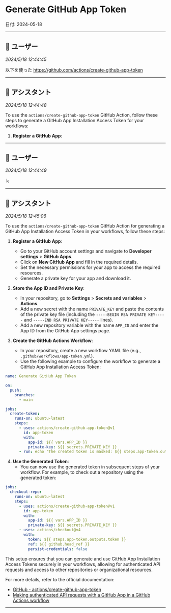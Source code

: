 # Generate GitHub App Token

日付: 2024-05-18

---

## 👤 ユーザー
*2024/5/18 12:44:45*

以下を使った
https://github.com/actions/create-github-app-token

---

## 🤖 アシスタント
*2024/5/18 12:44:48*

To use the `actions/create-github-app-token` GitHub Action, follow these steps to generate a GitHub App Installation Access Token for your workflows:

1. **Register a GitHub App**:

---

## 👤 ユーザー
*2024/5/18 12:44:49*

ｋ

---

## 🤖 アシスタント
*2024/5/18 12:45:06*

To use the `actions/create-github-app-token` GitHub Action for generating a GitHub App Installation Access Token in your workflows, follow these steps:

1. **Register a GitHub App**: 
   - Go to your GitHub account settings and navigate to **Developer settings** > **GitHub Apps**.
   - Click on **New GitHub App** and fill in the required details.
   - Set the necessary permissions for your app to access the required resources.
   - Generate a private key for your app and download it.

2. **Store the App ID and Private Key**:
   - In your repository, go to **Settings** > **Secrets and variables** > **Actions**.
   - Add a new secret with the name `PRIVATE_KEY` and paste the contents of the private key file (including the `-----BEGIN RSA PRIVATE KEY-----` and `-----END RSA PRIVATE KEY-----` lines).
   - Add a new repository variable with the name `APP_ID` and enter the App ID from the GitHub App settings page.

3. **Create the GitHub Actions Workflow**:
   - In your repository, create a new workflow YAML file (e.g., `.github/workflows/app-token.yml`).
   - Use the following example to configure the workflow to generate a GitHub App Installation Access Token:

```yaml
name: Generate GitHub App Token

on:
  push:
    branches:
      - main

jobs:
  create-token:
    runs-on: ubuntu-latest
    steps:
      - uses: actions/create-github-app-token@v1
        id: app-token
        with:
          app-id: ${{ vars.APP_ID }}
          private-key: ${{ secrets.PRIVATE_KEY }}
      - run: echo "The created token is masked: ${{ steps.app-token.outputs.token }}"
```

4. **Use the Generated Token**:
   - You can now use the generated token in subsequent steps of your workflow. For example, to check out a repository using the generated token:

```yaml
jobs:
  checkout-repo:
    runs-on: ubuntu-latest
    steps:
      - uses: actions/create-github-app-token@v1
        id: app-token
        with:
          app-id: ${{ vars.APP_ID }}
          private-key: ${{ secrets.PRIVATE_KEY }}
      - uses: actions/checkout@v4
        with:
          token: ${{ steps.app-token.outputs.token }}
          ref: ${{ github.head_ref }}
          persist-credentials: false
```

This setup ensures that you can generate and use GitHub App Installation Access Tokens securely in your workflows, allowing for authenticated API requests and access to other repositories or organizational resources.

For more details, refer to the official documentation:
- [GitHub - actions/create-github-app-token](https://github.com/actions/create-github-app-token)
- [Making authenticated API requests with a GitHub App in a GitHub Actions workflow](https://docs.github.com/en/actions/deployment/authenticating-with-the-github_token)

---
